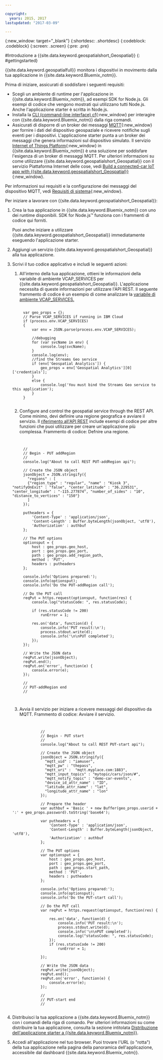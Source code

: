 ```yaml
---

copyright:
  years: 2015, 2017
lastupdated: "2017-03-09"

---
```


<!-- Attribute definitions -->
{:new_window: target="_blank"}
{:shortdesc: .shortdesc}
{:codeblock: .codeblock}
{:screen: .screen}
{:pre: .pre}


#Introduzione a {{site.data.keyword.geospatialshort_Geospatial}}
{: #gettingstarted}

{{site.data.keyword.geospatialfull}} monitora i dispositivi in movimento dalla tua applicazione in {{site.data.keyword.Bluemix_notm}}.

Prima di iniziare, assicurati di soddisfare i seguenti requisiti:

* Scegli un ambiente di runtime per l'applicazione in {{site.data.keyword.Bluemix_notm}}, ad esempi SDK for Node.js. Gli esempi
di codice che vengono mostrati qui utilizzano tutti Node.js. Anche l'applicazione starter
è scritta in Node.js.
* Installa la [CLI (command-line interface) cf](/docs/starters/install_cli.html){:new_window} per interagire con {{site.data.keyword.Bluemix_notm}} dalla riga comandi.
* Assicurati di disporre di un broker dei messaggi [MQTT](http://mqtt.org/){:new_window}
per fornire i dati del dispositivo geospaziale e ricevere notifiche sugli eventi
 per i dispositivi. L'applicazione starter punta a un broker dei messaggi che genera informazioni sul dispositivo simulato. Il
servizio [Internet of Things Platform](https://console.ng.bluemix.net/catalog/services/internet-of-things-platform/){:new_window} in {{site.data.keyword.Bluemix_notm}} è una soluzione per soddisfare l'esigenza di un
broker di messaggi MQTT. Per ulteriori informazioni su come utilizzare {{site.data.keyword.geospatialshort_Geospatial}} con il servizio Piattaforma Internet delle cose, vedi [Build a connected-car IoT app with {{site.data.keyword.geospatialshort_Geospatial}}](http://www.ibm.com/developerworks/mobile/library/mo-connectedcar-app/index.html){:new_window}.

Per informazioni sui requisiti e la configurazione dei messaggi del
dispositivo MQTT, vedi [Requisiti di sistema](/docs/services/geospatial/requirements.html){:new_window}.


Per iniziare a lavorare con {{site.data.keyword.geospatialshort_Geospatial}}:

1. Crea la tua applicazione in {{site.data.keyword.Bluemix_notm}} con
uno dei runtime disponibili. SDK for Node.js™ funziona con i frammenti di codice qui forniti.

	Puoi anche iniziare a utilizzare {{site.data.keyword.geospatialshort_Geospatial}} immediatamente eseguendo l'applicazione starter.

2. Aggiungi un servizio {{site.data.keyword.geospatialshort_Geospatial}}
alla tua applicazione.
3. Scrivi il tuo codice applicativo e includi le seguenti azioni:

	1. All'interno della tua applicazione, ottieni le informazioni della variabile di ambiente VCAP_SERVICES per {{site.data.keyword.geospatialshort_Geospatial}}. L'applicazione necessita di queste informazioni per utilizzare l'API REST. Il seguente frammento di codice è un esempio di come analizzare la [variabile di ambiente VCAP_SERVICES.](/docs/services/geospatial/vcap_services.html)
	<pre><code>		 	
		var geo_props = {};
		// Parse VCAP_SERVICES if running in IBM Cloud
		if (process.env.VCAP_SERVICES)
		{
			var env = JSON.parse(process.env.VCAP_SERVICES);

			//debugging
			for (var svcName in env) {
				console.log(svcName);
			}
			console.log(env);
			//find the Streams Geo service
			if (env['Geospatial Analytics']) {
				geo_props = env['Geospatial Analytics'][0]['credentials'];
			}
			else {
				console.log('You must bind the Streams Geo service to this application');
			}
		}
	</code></pre>
	2. Configure and control the geospatial service through the REST API. Come minimo, devi definire una regione geografica
e avviare il servizio. Il [riferimento all'API REST](https://console.ng.bluemix.net/apidocs/246) include
esempi di codice per altre funzioni che puoi
utilizzare per creare un'applicazione più complessa. Frammento di codice: Defnire una regione.
	<pre><code>

		//
		// Begin - PUT addRegion
		//
		console.log("About to call REST PUT-addRegion api");  

		// Create the JSON object
		jsonObject = JSON.stringify({
		  "regions" : [
		  {"region_type" : "regular", "name" : "Kiosk 3", "notifyOnExit" : "false", "center_latitude" : "36.229531", "center_longitude" : "-115.277874", "number_of_sides" : "10", "distance_to_vertices" : "150"}
		  ]
		});

		putheaders = {
		    'Content-Type' : 'application/json',
		    'Content-Length' : Buffer.byteLength(jsonObject, 'utf8'),
		    'Authorization' : authbuf
		};

		// The PUT options
		optionsput = {
		    host : geo_props.geo_host,
		    port : geo_props.geo_port,
		    path : geo_props.add_region_path,
		    method : 'PUT',
		    headers : putheaders
		};

		console.info('Options prepared:');
		console.info(optionsput);
		console.info('Do the PUT-addRegion call');

		// Do the PUT call
		reqPut = https.request(optionsput, function(res) {
		    console.log("statusCode: ", res.statusCode);

		    if (res.statusCode != 200)
		        runError = 1;

		    res.on('data', function(d) {
		        console.info('PUT result:\n');
		        process.stdout.write(d);
		        console.info('\n\nPUT completed');
		    });
		});

		// Write the JSON data
		reqPut.write(jsonObject);
		reqPut.end();
		reqPut.on('error', function(e) {
		    console.error(e);
		});

		//
		// PUT-addRegion end
		//

		</code></pre>
	3. Avvia il servizio per iniziare a ricevere messaggi del dispositivo da MQTT. Frammento di codice: Avviare il servizio.
	<pre><code>		

				//
				// Begin - PUT start
				//
				console.log("About to call REST PUT-start api");  

				// Create the JSON object
				jsonObject = JSON.stringify({
				  "mqtt_uid" : "iamuser",
				  "mqtt_pw" : "thepass",
				  "mqtt_uri" :  "mqtt.myplace.com:1883",
				  "mqtt_input_topics" : "mytopic/cars/json/#",
				  "mqtt_notify_topic" : "demo-car-events",
				  "device_id_attr_name" : "ID",
				  "latitude_attr_name" : "lat",
				  "longitude_attr_name" : "lon"
				});

				// Prepare the header
				var authbuf = 'Basic ' + new Buffer(geo_props.userid + ':' + geo_props.password).toString('base64');

				var putheaders = {
				    'Content-Type' : 'application/json',
				    'Content-Length' : Buffer.byteLength(jsonObject, 'utf8'),
				    'Authorization' : authbuf
				};

				// The PUT options
				var optionsput = {
				    host : geo_props.geo_host,
				    port : geo_props.geo_port,
				    path : geo_props.start_path,
				    method : 'PUT',
				    headers : putheaders
				};

				console.info('Options prepared:');
				console.info(optionsput);
				console.info('Do the PUT-start call');

				// Do the PUT call
				var reqPut = https.request(optionsput, function(res) {

				    res.on('data', function(d) {
				        console.info('PUT result:\n');
				        process.stdout.write(d);
				        console.info('\n\nPUT completed');
				        console.log("statusCode: ", res.statusCode);
				    });
				    if (res.statusCode != 200)
				        runError = 1;

				});

				// Write the JSON data
				reqPut.write(jsonObject);
				reqPut.end();
				reqPut.on('error', function(e) {
				    console.error(e);
				});

				//
				// PUT-start end
				//
	</code></pre>
  
4. Distribuisci la tua applicazione a {{site.data.keyword.Bluemix_notm}}
  con i comandi della riga di comando. Per ulteriori informazioni
su come distribuire la tua applicazione, consulta la sezione
intitolata [Distribuzione
dell'applicazione starter a {{site.data.keyword.Bluemix_notm}}](/docs/services/geospatial/pushing_starter_app.html).

5. Accedi all'applicazione nel tuo browser. Puoi trovare l'URL (o "rotta") della tua applicazione nella pagina della panoramica dell'applicazione, accessibile dal dashboard {{site.data.keyword.Bluemix_notm}}.
